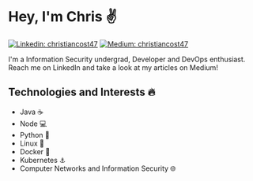 # Hey, I'm Chris :v:

[![Linkedin: christiancost47](https://img.shields.io/badge/-Christian%20Costa-blue?style=flat-square&logo=Linkedin&logoColor=white&link=https://www.linkedin.com/in/christiancost47/)](https://www.linkedin.com/in/christiancost47/)
[![Medium: christiancost47](https://img.shields.io/badge/-Christian%20Costa-grey?style=flat-square&logo=Medium&logoColor=white&link=https://medium.com/@christiancost47)](https://medium.com/@christiancost47)

I'm  a Information Security undergrad, Developer and DevOps enthusiast. Reach me on LinkedIn and take a look at my articles on Medium! 

## Technologies and Interests :fire:

- Java :coffee:
- Node :computer:
- Python :snake:
- Linux :penguin:
- Docker :whale2:
- Kubernetes :anchor:
- Computer Networks and Information Security :globe_with_meridians: